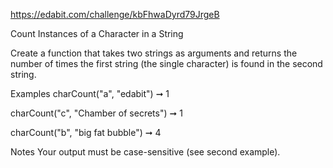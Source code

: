 https://edabit.com/challenge/kbFhwaDyrd79JrgeB

Count Instances of a Character in a String

Create a function that takes two strings as arguments and returns the number of times the first string (the single character) is found in the second string.

Examples
charCount("a", "edabit") ➞ 1

charCount("c", "Chamber of secrets") ➞ 1

charCount("b", "big fat bubble") ➞ 4

Notes
Your output must be case-sensitive (see second example).